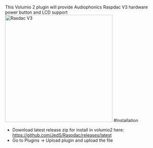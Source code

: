 This Volumio 2 plugin will provide Audiophonics Raspdac V3 hardware power button and LCD support
<img src="http://www.audiophonics.fr/18239-thickbox_default/audiophonics-raspdac-kit-diy-lecteur-reseau-pour-raspberry-pi-20-dac.jpg" width=350 alt="Rasdac V3">
#Installation

- Download latest release zip for install in volumio2 here: https://github.com/JedS/Raspdac/releases/latest
- Go to Plugins -> Upload plugin and upload the file
